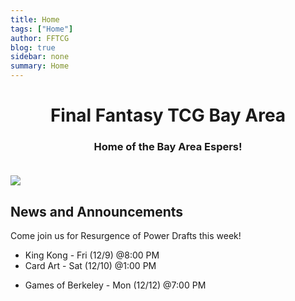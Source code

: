 ```yaml
---
title: Home
tags: ["Home"]
author: FFTCG
blog: true
sidebar: none
summary: Home
---
```


# <center>Final Fantasy TCG Bay Area </center>

### <center>Home of the Bay Area Espers!</center> <br>

<img src="https://i.imgur.com/WLYqrw8.jpg">

## News and Announcements

Come join us for Resurgence of Power Drafts this week! <br>
* King Kong - Fri (12/9) @8:00 PM <br>
* Card Art - Sat (12/10) @1:00 PM <br>
<!-- * Center Stage Games - Sun (12/11) @6:00 PM <br> -->
* Games of Berkeley - Mon (12/12) @7:00 PM


